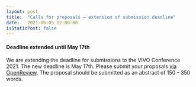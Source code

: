 ```yaml
---
layout: post
title:  "Calls for proposals – extension of submission deadline"
date:   2021-06-05 12:00:00
isStaticPost: false
---
```


#### Deadline extended until May 17th

We are extending the deadline for submissions to the VIVO Conference 2021. The new deadline is May 17th. Please submit your proposals [via OpenReview](https://openreview.net/group?id=vivoconference.org/VIVO/2021/Conference). The proposal should be submitted as an abstract of 150 - 350 words.
